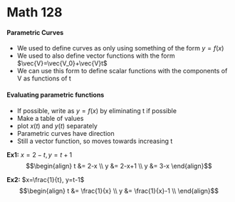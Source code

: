 # Math 128

#### Parametric Curves
  * We used to define curves as only using something of the form $y=f(x)$
  * We used to also define vector functions with the form $\vec{V}=\vec{V_0}+\vec{V}t$
  * We can use this form to define scalar functions with the components of V as functions of t

#### Evaluating parametric functions
  * If possible, write as $y=f(x)$ by eliminating t if possible
  * Make a table of values
  * plot $x(t)$ and $y(t)$ separately
  * Parametric curves have direction
  * Still a vector function, so moves towards increasing t

__Ex1:__ $x=2-t, y=t+1$
$$\begin{align}
t &= 2-x \\
y &= 2-x+1 \\
y &= 3-x
\end{align}$$

__Ex2:__ $x=\frac{1}{t}, y=t-1$
$$\begin{align}
t &= \frac{1}{x} \\
y &= \frac{1}{x}-1 \\
\end{align}$$
